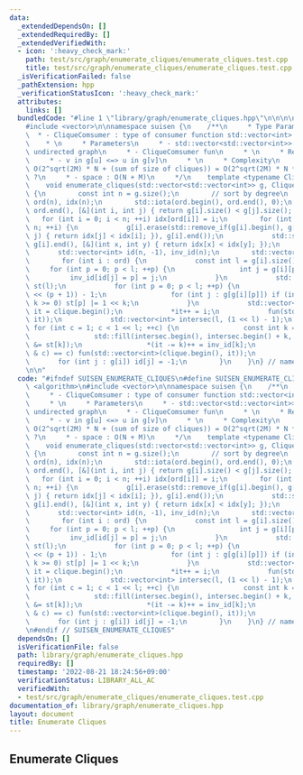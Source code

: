 ```yaml
---
data:
  _extendedDependsOn: []
  _extendedRequiredBy: []
  _extendedVerifiedWith:
  - icon: ':heavy_check_mark:'
    path: test/src/graph/enumerate_cliques/enumerate_cliques.test.cpp
    title: test/src/graph/enumerate_cliques/enumerate_cliques.test.cpp
  _isVerificationFailed: false
  _pathExtension: hpp
  _verificationStatusIcon: ':heavy_check_mark:'
  attributes:
    links: []
  bundledCode: "#line 1 \"library/graph/enumerate_cliques.hpp\"\n\n\n\n#include <algorithm>\n\
    #include <vector>\n\nnamespace suisen {\n    /**\n     * Type Parameters\n   \
    \  * - CliqueComsumer : type of consumer function std::vector<int> -> void\n \
    \    * \n     * Parameters\n     * - std::vector<std::vector<int>> g : simple\
    \ undirected graph\n     * - CliqueComsumer fun\n     * \n     * Requirements\n\
    \     * - v in g[u] <=> u in g[v]\n     * \n     * Complexity\n     * - time :\
    \ O(2^sqrt(2M) * N + (sum of size of cliques)) = O(2^sqrt(2M) * N * sqrt(2M))\
    \ ?\n     * - space : O(N + M)\n     */\n    template <typename CliqueComsumer>\n\
    \    void enumerate_cliques(std::vector<std::vector<int>> g, CliqueComsumer &&fun)\
    \ {\n        const int n = g.size();\n        // sort by degree\n        std::vector<int>\
    \ ord(n), idx(n);\n        std::iota(ord.begin(), ord.end(), 0);\n        std::sort(ord.begin(),\
    \ ord.end(), [&](int i, int j) { return g[i].size() < g[j].size(); });\n     \
    \   for (int i = 0; i < n; ++i) idx[ord[i]] = i;\n        for (int i = 0; i <\
    \ n; ++i) {\n            g[i].erase(std::remove_if(g[i].begin(), g[i].end(), [&](int\
    \ j) { return idx[j] < idx[i]; }), g[i].end());\n            std::sort(g[i].begin(),\
    \ g[i].end(), [&](int x, int y) { return idx[x] < idx[y]; });\n        }\n\n \
    \       std::vector<int> id(n, -1), inv_id(n);\n        std::vector<int> clique(n);\n\
    \        for (int i : ord) {\n            const int l = g[i].size();\n       \
    \     for (int p = 0; p < l; ++p) {\n                int j = g[i][p];\n      \
    \          inv_id[id[j] = p] = j;\n            }\n            std::vector<int>\
    \ st(l);\n            for (int p = 0; p < l; ++p) {\n                st[p] = (1\
    \ << (p + 1)) - 1;\n                for (int j : g[g[i][p]]) if (int k = id[j];\
    \ k >= 0) st[p] |= 1 << k;\n            }\n            std::vector<int>::iterator\
    \ it = clique.begin();\n            *it++ = i;\n            fun(std::vector<int>(clique.begin(),\
    \ it));\n            std::vector<int> intersec(l, (1 << l) - 1);\n           \
    \ for (int c = 1; c < 1 << l; ++c) {\n                const int k = __builtin_ctz(c);\n\
    \                std::fill(intersec.begin(), intersec.begin() + k, intersec[k]\
    \ &= st[k]);\n                *(it -= k)++ = inv_id[k];\n                if ((intersec[0]\
    \ & c) == c) fun(std::vector<int>(clique.begin(), it));\n            }\n     \
    \       for (int j : g[i]) id[j] = -1;\n        }\n    }\n} // namespace suisen\n\
    \n\n"
  code: "#ifndef SUISEN_ENUMERATE_CLIQUES\n#define SUISEN_ENUMERATE_CLIQUES\n\n#include\
    \ <algorithm>\n#include <vector>\n\nnamespace suisen {\n    /**\n     * Type Parameters\n\
    \     * - CliqueComsumer : type of consumer function std::vector<int> -> void\n\
    \     * \n     * Parameters\n     * - std::vector<std::vector<int>> g : simple\
    \ undirected graph\n     * - CliqueComsumer fun\n     * \n     * Requirements\n\
    \     * - v in g[u] <=> u in g[v]\n     * \n     * Complexity\n     * - time :\
    \ O(2^sqrt(2M) * N + (sum of size of cliques)) = O(2^sqrt(2M) * N * sqrt(2M))\
    \ ?\n     * - space : O(N + M)\n     */\n    template <typename CliqueComsumer>\n\
    \    void enumerate_cliques(std::vector<std::vector<int>> g, CliqueComsumer &&fun)\
    \ {\n        const int n = g.size();\n        // sort by degree\n        std::vector<int>\
    \ ord(n), idx(n);\n        std::iota(ord.begin(), ord.end(), 0);\n        std::sort(ord.begin(),\
    \ ord.end(), [&](int i, int j) { return g[i].size() < g[j].size(); });\n     \
    \   for (int i = 0; i < n; ++i) idx[ord[i]] = i;\n        for (int i = 0; i <\
    \ n; ++i) {\n            g[i].erase(std::remove_if(g[i].begin(), g[i].end(), [&](int\
    \ j) { return idx[j] < idx[i]; }), g[i].end());\n            std::sort(g[i].begin(),\
    \ g[i].end(), [&](int x, int y) { return idx[x] < idx[y]; });\n        }\n\n \
    \       std::vector<int> id(n, -1), inv_id(n);\n        std::vector<int> clique(n);\n\
    \        for (int i : ord) {\n            const int l = g[i].size();\n       \
    \     for (int p = 0; p < l; ++p) {\n                int j = g[i][p];\n      \
    \          inv_id[id[j] = p] = j;\n            }\n            std::vector<int>\
    \ st(l);\n            for (int p = 0; p < l; ++p) {\n                st[p] = (1\
    \ << (p + 1)) - 1;\n                for (int j : g[g[i][p]]) if (int k = id[j];\
    \ k >= 0) st[p] |= 1 << k;\n            }\n            std::vector<int>::iterator\
    \ it = clique.begin();\n            *it++ = i;\n            fun(std::vector<int>(clique.begin(),\
    \ it));\n            std::vector<int> intersec(l, (1 << l) - 1);\n           \
    \ for (int c = 1; c < 1 << l; ++c) {\n                const int k = __builtin_ctz(c);\n\
    \                std::fill(intersec.begin(), intersec.begin() + k, intersec[k]\
    \ &= st[k]);\n                *(it -= k)++ = inv_id[k];\n                if ((intersec[0]\
    \ & c) == c) fun(std::vector<int>(clique.begin(), it));\n            }\n     \
    \       for (int j : g[i]) id[j] = -1;\n        }\n    }\n} // namespace suisen\n\
    \n#endif // SUISEN_ENUMERATE_CLIQUES"
  dependsOn: []
  isVerificationFile: false
  path: library/graph/enumerate_cliques.hpp
  requiredBy: []
  timestamp: '2022-08-21 18:24:56+09:00'
  verificationStatus: LIBRARY_ALL_AC
  verifiedWith:
  - test/src/graph/enumerate_cliques/enumerate_cliques.test.cpp
documentation_of: library/graph/enumerate_cliques.hpp
layout: document
title: Enumerate Cliques
---
```

## Enumerate Cliques